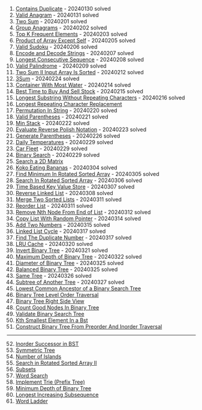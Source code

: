 1. [Contains Duplicate](https://leetcode.com/problems/contains-duplicate/) - 20240130 solved
2. [Valid Anagram](https://leetcode.com/problems/valid-anagram/) - 20240131 solved
3. [Two Sum](https://leetcode.com/problems/two-sum/) - 20240201 solved
4. [Group Anagrams](https://leetcode.com/problems/group-anagrams/) - 20240202 solved
5. [Top K Frequent Elements](https://leetcode.com/problems/top-k-frequent-elements/) - 20240203 solved
6. [Product of Array Except Self](https://leetcode.com/problems/product-of-array-except-self/) - 20240205 solved
7. [Valid Sudoku](https://leetcode.com/problems/valid-sudoku/) - 20240206 solved
8. [Encode and Decode Strings](https://leetcode.com/problems/encode-and-decode-strings/) - 20240207 solved
9. [Longest Consecutive Sequence](https://leetcode.com/problems/longest-consecutive-sequence/) - 20240208 solved
10. [Valid Palindrome](https://leetcode.com/problems/valid-palindrome/) - 20240209 solved
11. [Two Sum II Input Array Is Sorted](https://leetcode.com/problems/two-sum-ii-input-array-is-sorted/) - 20240212 solved
12. [3Sum](https://leetcode.com/problems/3sum/) - 20240224 solved
13. [Container With Most Water](https://leetcode.com/problems/container-with-most-water/) - 20240214 solved
14. [Best Time to Buy And Sell Stock](https://leetcode.com/problems/best-time-to-buy-and-sell-stock/) - 20240215 solved
15. [Longest Substring Without Repeating Characters](https://leetcode.com/problems/longest-substring-without-repeating-characters/) - 20240216 solved
16. [Longest Repeating Character Replacement](https://leetcode.com/problems/longest-repeating-character-replacement/)
17. [Permutation In String](https://leetcode.com/problems/permutation-in-string/) - 20240220 solved
18. [Valid Parentheses](https://leetcode.com/problems/valid-parentheses/) - 20240221 solved
19. [Min Stack](https://leetcode.com/problems/min-stack/) - 20240222 solved
20. [Evaluate Reverse Polish Notation](https://leetcode.com/problems/evaluate-reverse-polish-notation/) - 20240223 solved
21. [Generate Parentheses](https://leetcode.com/problems/generate-parentheses/) - 20240226 solved
22. [Daily Temperatures](https://leetcode.com/problems/daily-temperatures/) - 20240229 solved
23. [Car Fleet](https://leetcode.com/problems/car-fleet/) - 20240229 solved
24. [Binary Search](https://leetcode.com/problems/binary-search/) - 20240229 solved
25. [Search a 2D Matrix](https://leetcode.com/problems/search-a-2d-matrix/)
26. [Koko Eating Bananas](https://leetcode.com/problems/koko-eating-bananas/) - 20240304 solved
27. [Find Minimum In Rotated Sorted Array](https://leetcode.com/problems/find-minimum-in-rotated-sorted-array/) - 20240305 solved
28. [Search In Rotated Sorted Array](https://leetcode.com/problems/search-in-rotated-sorted-array/) - 20240306 solved
29. [Time Based Key Value Store](https://leetcode.com/problems/time-based-key-value-store/) - 20240307 solved
30. [Reverse Linked List](https://leetcode.com/problems/reverse-linked-list/) - 20240308 solved
31. [Merge Two Sorted Lists](https://leetcode.com/problems/merge-two-sorted-lists/) - 20240311 solved
32. [Reorder List](https://leetcode.com/problems/reorder-list/) - 20240311 solved
33. [Remove Nth Node From End of List](https://leetcode.com/problems/remove-nth-node-from-end-of-list/) - 20240312 solved
34. [Copy List With Random Pointer](https://leetcode.com/problems/copy-list-with-random-pointer/)  - 20240314 solved
35. [Add Two Numbers](https://leetcode.com/problems/add-two-numbers/) - 20240315 solved
36. [Linked List Cycle](https://leetcode.com/problems/linked-list-cycle/) - 20240317 solved
37. [Find The Duplicate Number](https://leetcode.com/problems/find-the-duplicate-number/) - 20240317 solved
38. [LRU Cache](https://leetcode.com/problems/lru-cache/) - 20240320 solved
39. [Invert Binary Tree](https://leetcode.com/problems/invert-binary-tree/) - 20240321 solved
40. [Maximum Depth of Binary Tree](https://leetcode.com/problems/maximum-depth-of-binary-tree/) - 20240322 solved
41. [Diameter of Binary Tree](https://leetcode.com/problems/diameter-of-binary-tree/) - 20240325 solved
42. [Balanced Binary Tree](https://leetcode.com/problems/balanced-binary-tree/) - 20240325 solved
43. [Same Tree](https://leetcode.com/problems/same-tree/) - 20240326 solved
44. [Subtree of Another Tree](https://leetcode.com/problems/subtree-of-another-tree/) - 20240327 solved
45. [Lowest Common Ancestor of a Binary Search Tree](https://leetcode.com/problems/lowest-common-ancestor-of-a-binary-search-tree/)
46. [Binary Tree Level Order Traversal](https://leetcode.com/problems/binary-tree-level-order-traversal/)
47. [Binary Tree Right Side View](https://leetcode.com/problems/binary-tree-right-side-view/)
48. [Count Good Nodes In Binary Tree](https://leetcode.com/problems/count-good-nodes-in-binary-tree/)
49. [Validate Binary Search Tree](https://leetcode.com/problems/validate-binary-search-tree/)
50. [Kth Smallest Element In a Bst](https://leetcode.com/problems/kth-smallest-element-in-a-bst/)
51. [Construct Binary Tree From Preorder And Inorder Traversal](https://leetcode.com/problems/construct-binary-tree-from-preorder-and-inorder-traversal/)
____________________________________________________________________________________________________________
52. [Inorder Successor in BST](https://leetcode.com/problems/inorder-successor-in-bst/)
53. [Symmetric Tree](https://leetcode.com/problems/symmetric-tree/)
54. [Number of Islands](https://leetcode.com/problems/number-of-islands/)
55. [Search in Rotated Sorted Array II](https://leetcode.com/problems/search-in-rotated-sorted-array-ii/)
56. [Subsets](https://leetcode.com/problems/subsets/)
57. [Word Search](https://leetcode.com/problems/word-search/)
58. [Implement Trie (Prefix Tree)](https://leetcode.com/problems/implement-trie-prefix-tree/)
59. [Minimum Depth of Binary Tree](https://leetcode.com/problems/minimum-depth-of-binary-tree/)
60. [Longest Increasing Subsequence](https://leetcode.com/problems/longest-increasing-subsequence/)
61. [Word Ladder](https://leetcode.com/problems/word-ladder/)
